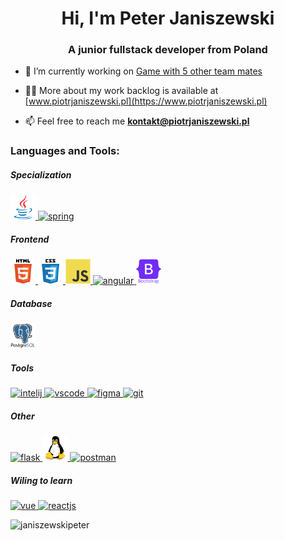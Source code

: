 <h1 align="center">Hi, I'm Peter Janiszewski</h1>
<h3 align="center">A junior fullstack developer from Poland</h3>




- 🔭 I’m currently working on [Game with 5 other team mates](https://github.com/piotrmludzik/GeekOfPlanets)

- 👨‍💻 More about my work backlog is  available at [www.piotrjaniszewski.pl](https://www.piotrjaniszewski.pl)

- 📫 Feel free to reach me **kontakt@piotrjaniszewski.pl**


<h3 align="left">Languages and Tools:</h3>
<p align="left">
  <h5 align="left">Specialization</h5>
  <p>
    <a href="https://www.java.com" target="_blank"> <img src="https://raw.githubusercontent.com/devicons/devicon/master/icons/java/java-original.svg" alt="java" width="40"           height="40"/> </a>
    <a href="https://spring.io/" target="_blank"> <img src="https://www.vectorlogo.zone/logos/springio/springio-icon.svg" alt="spring" width="40" height="40"/> </a>
  </p>
  
  <h5 align="left">Frontend</h5>
    <p>
      <a href="https://www.w3.org/html/" target="_blank"> <img src="https://raw.githubusercontent.com/devicons/devicon/master/icons/html5/html5-original-wordmark.svg"                  alt="html5" width="40" height="40"/> </a>
      <a href="https://www.w3schools.com/css/" target="_blank"> <img src="https://raw.githubusercontent.com/devicons/devicon/master/icons/css3/css3-original-wordmark.svg"              alt="css3" width="40" height="40"/> </a>
       <a href="https://developer.mozilla.org/en-US/docs/Web/JavaScript" target="_blank">
         <img src="https://raw.githubusercontent.com/devicons/devicon/master/icons/javascript/javascript-original.svg" alt="javascript" width="40" height="40"/> </a>
       <a href="https://angular.io" target="_blank"> <img src="https://cdn.worldvectorlogo.com/logos/angular-icon.svg" alt="angular" width="40" height="40"/> </a>
       <a href="https://getbootstrap.com" target="_blank"> <img src="https://raw.githubusercontent.com/devicons/devicon/master/icons/bootstrap/bootstrap-plain-wordmark.svg"            alt="bootstrap" width="40" height="40"/> </a>
     </p>
  
  <h5 align="left">Database</h5>
  <p>
      <a href="https://www.postgresql.org" target="_blank">
        <img src="https://raw.githubusercontent.com/devicons/devicon/master/icons/postgresql/postgresql-original-wordmark.svg" alt="postgresql" width="40" height="40"/></a>
    </p>
  
  <h5 align="left">Tools</h5>
    <p>
  
  <a href="https://www.jetbrains.com/idea/" target="_blank"> <img src="https://cdn.iconscout.com/icon/free/png-256/intellij-idea-569199.png" alt="intelij" width="40" height="40"/> </a>
      <a href="https://code.visualstudio.com/" target="_blank"> <img src="https://cdn.worldvectorlogo.com/logos/visual-studio-code-1.svg" alt="vscode" width="40" height="40"/> </a> 
      <a href="https://www.figma.com/" target="_blank"> <img src="https://www.vectorlogo.zone/logos/figma/figma-icon.svg" alt="figma" width="40" height="40"/> </a> 
      <a href="https://git-scm.com/" target="_blank"> <img src="https://www.vectorlogo.zone/logos/git-scm/git-scm-icon.svg" alt="git" width="40" height="40"/> </a> 
    </p>
    <h5 align="left">Other</h5>
      <p>
    <a href="https://flask.palletsprojects.com/" target="_blank"> <img src="https://www.vectorlogo.zone/logos/pocoo_flask/pocoo_flask-icon.svg" alt="flask" width="40"                height="40"/> </a>
    <a href="https://www.linux.org/" target="_blank"> <img src="https://raw.githubusercontent.com/devicons/devicon/master/icons/linux/linux-original.svg" alt="linux" width="40"      height="40"/> </a>
    </a> <a href="https://postman.com" target="_blank"> <img src="https://www.vectorlogo.zone/logos/getpostman/getpostman-icon.svg" alt="postman" width="40" height="40"/> </a>
  </p>
    <h5 align="left">Wiling to learn</h5>
    <p>
      <a href="https://vuejs.org/" target="_blank"> <img src="https://vuejs.org/images/logo.png" alt="vue" width="40"height="40"/> </a>
      <a href="https://reactjs.org/" target="_blank"> <img src="https://chop-chop.org/app/uploads/2019/05/logo-react-blue-1.svg" alt="reactjs" width="40"height="40"/> </a>
  </p>
<p align="left">
  <img src="https://komarev.com/ghpvc/?username=janiszewskipeter&label=Profile%20views&color=0e75b6&style=flat" alt="janiszewskipeter" /> 
</p>
